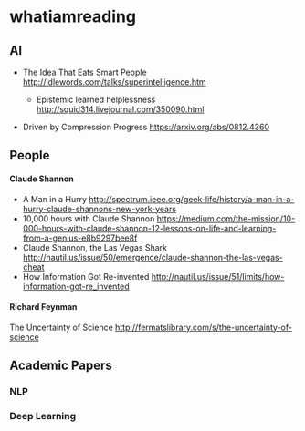 # whatiamreading

## AI
* The Idea That Eats Smart People http://idlewords.com/talks/superintelligence.htm  
  * Epistemic learned helplessness http://squid314.livejournal.com/350090.html

* Driven by Compression Progress https://arxiv.org/abs/0812.4360

## People
#### Claude Shannon   
* A Man in a Hurry http://spectrum.ieee.org/geek-life/history/a-man-in-a-hurry-claude-shannons-new-york-years  
* 10,000 hours with Claude Shannon https://medium.com/the-mission/10-000-hours-with-claude-shannon-12-lessons-on-life-and-learning-from-a-genius-e8b9297bee8f
* Claude Shannon, the Las Vegas Shark http://nautil.us/issue/50/emergence/claude-shannon-the-las-vegas-cheat
* How Information Got Re-invented http://nautil.us/issue/51/limits/how-information-got-re_invented
#### Richard Feynman
The Uncertainty of Science http://fermatslibrary.com/s/the-uncertainty-of-science

## Academic Papers
### NLP
### Deep Learning
